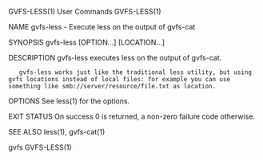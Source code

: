 GVFS-LESS(1)                                                                                 User Commands                                                                                GVFS-LESS(1)

NAME
       gvfs-less - Execute less on the output of gvfs-cat

SYNOPSIS
       gvfs-less [OPTION...] [LOCATION...]

DESCRIPTION
       gvfs-less executes less on the output of gvfs-cat.

       gvfs-less works just like the traditional less utility, but using gvfs locations instead of local files: for example you can use something like smb://server/resource/file.txt as location.

OPTIONS
       See less(1) for the options.

EXIT STATUS
       On success 0 is returned, a non-zero failure code otherwise.

SEE ALSO
       less(1), gvfs-cat(1)

gvfs                                                                                                                                                                                      GVFS-LESS(1)
